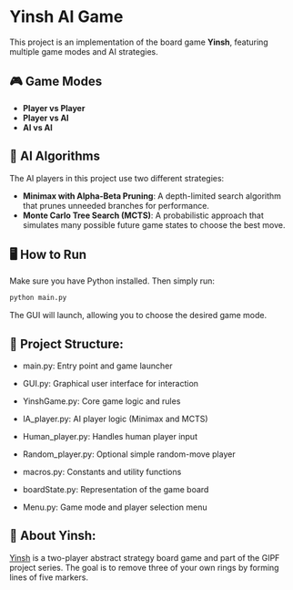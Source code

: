 # Yinsh AI Game

This project is an implementation of the board game **Yinsh**, featuring multiple game modes and AI strategies.

## 🎮 Game Modes

- **Player vs Player**
- **Player vs AI**
- **AI vs AI**

## 🧠 AI Algorithms

The AI players in this project use two different strategies:

- **Minimax with Alpha-Beta Pruning**: A depth-limited search algorithm that prunes unneeded branches for performance.
- **Monte Carlo Tree Search (MCTS)**: A probabilistic approach that simulates many possible future game states to choose the best move.

## 🖥️ How to Run

Make sure you have Python installed. Then simply run:

```bash
python main.py
```

The GUI will launch, allowing you to choose the desired game mode.

## 📂 Project Structure:

- main.py: Entry point and game launcher

- GUI.py: Graphical user interface for interaction

- YinshGame.py: Core game logic and rules

- IA_player.py: AI player logic (Minimax and MCTS)

- Human_player.py: Handles human player input

- Random_player.py: Optional simple random-move player

- macros.py: Constants and utility functions

- boardState.py: Representation of the game board

- Menu.py: Game mode and player selection menu

## 📖 About Yinsh:

[Yinsh](https://en.wikipedia.org/wiki/YINSH) is a two-player abstract strategy board game and part of the GIPF project series. The goal is to remove three of your own rings by forming lines of five markers.
